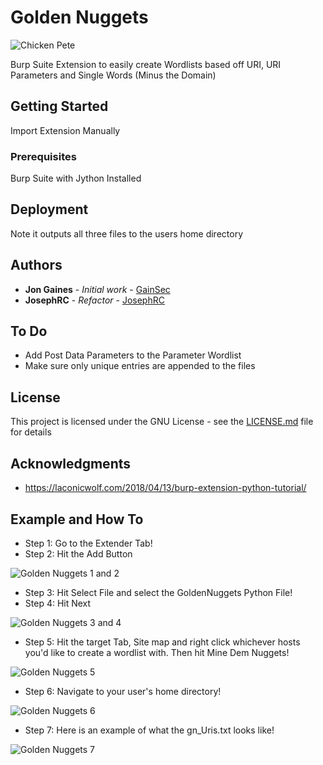 # Golden Nuggets

![Chicken Pete](https://vignette.wikia.nocookie.net/knd/images/2/23/Chickenpete.png/revision/latest/scale-to-width-down/250)

Burp Suite Extension to easily create Wordlists based off URI, URI Parameters and Single Words (Minus the Domain)

## Getting Started

Import Extension Manually

### Prerequisites

Burp Suite with Jython Installed

## Deployment

Note it outputs all three files to the users home directory

## Authors

* **Jon Gaines** - *Initial work* - [GainSec](https://github.com/GainSec)
* **JosephRC** - *Refactor* - [JosephRC](https://github.com/JosephRC)

## To Do

* Add Post Data Parameters to the Parameter Wordlist
* Make sure only unique entries are appended to the files

## License

This project is licensed under the GNU License - see the [LICENSE.md](LICENSE.md) file for details

## Acknowledgments

* https://laconicwolf.com/2018/04/13/burp-extension-python-tutorial/

## Example and How To

* Step 1: Go to the Extender Tab! 
* Step 2: Hit the Add Button

![Golden Nuggets 1 and 2](https://i1.wp.com/gainsec.com/wp-content/uploads/2020/05/GN-1-and-2.png)

* Step 3: Hit Select File and select the GoldenNuggets Python File!
* Step 4: Hit Next

![Golden Nuggets 3 and 4](https://i2.wp.com/gainsec.com/wp-content/uploads/2020/05/GN-3-and-4.png)

* Step 5: Hit the target Tab, Site map and right click whichever hosts you'd like to create a wordlist with. Then hit Mine Dem Nuggets!

![Golden Nuggets 5](https://i0.wp.com/gainsec.com/wp-content/uploads/2020/05/GN-5.png)

* Step 6: Navigate to your user's home directory!

![Golden Nuggets 6](https://i2.wp.com/gainsec.com/wp-content/uploads/2020/05/GN-6.png)

* Step 7: Here is an example of what the gn_Uris.txt looks like!

![Golden Nuggets 7](https://i2.wp.com/gainsec.com/wp-content/uploads/2020/05/Screen-Shot-2020-05-08-at-1.13.51-AM.png)
